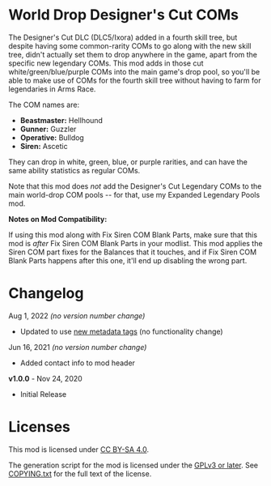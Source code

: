 World Drop Designer's Cut COMs
==============================

The Designer's Cut DLC (DLC5/Ixora) added in a fourth skill tree, but despite
having some common-rarity COMs to go along with the new skill tree, didn't
actually set them to drop anywhere in the game, apart from the specific new
legendary COMs.  This mod adds in those cut white/green/blue/purple COMs
into the main game's drop pool, so you'll be able to make use of COMs for
the fourth skill tree without having to farm for legendaries in Arms Race.

The COM names are:

* **Beastmaster:** Hellhound
* **Gunner:** Guzzler
* **Operative:** Bulldog
* **Siren:** Ascetic

They can drop in white, green, blue, or purple rarities, and can have the
same ability statistics as regular COMs.

Note that this mod does *not* add the Designer's Cut Legendary COMs to the
main world-drop COM pools -- for that, use my Expanded Legendary Pools mod.

**Notes on Mod Compatibility:**

If using this mod along with Fix Siren COM Blank Parts, make sure that this
mod is *after* Fix Siren COM Blank Parts in your modlist.  This mod applies
the Siren COM part fixes for the Balances that it touches, and if Fix Siren
COM Blank Parts happens after this one, it'll end up disabling the wrong part.

Changelog
=========

Aug 1, 2022 *(no version number change)*
 * Updated to use [new metadata tags](https://github.com/apple1417/blcmm-parsing/tree/master/blimp)
   (no functionality change)

Jun 16, 2021 *(no version number change)*
 * Added contact info to mod header

**v1.0.0** - Nov 24, 2020
 * Initial Release
 
Licenses
========

This mod is licensed under [CC BY-SA 4.0](https://creativecommons.org/licenses/by-sa/4.0/).

The generation script for the mod is licensed under the
[GPLv3 or later](https://www.gnu.org/licenses/quick-guide-gplv3.html).
See [COPYING.txt](../../COPYING.txt) for the full text of the license.

